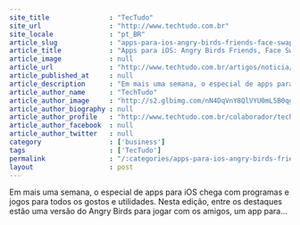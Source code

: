 ```yaml
---
site_title               : "TecTudo"
site_url                 : "http://www.techtudo.com.br"
site_locale              : "pt_BR"
article_slug             : "apps-para-ios-angry-birds-friends-face-swap-e-outros-tops-da-semana"
article_title            : "Apps para iOS: Angry Birds Friends, Face Swap! e outros tops da semana"
article_image            : null
article_url              : "http://www.techtudo.com.br/artigos/noticia/2013/05/apps-para-ios-angry-birds-friends-face-swap-e-outros-tops-da-semana.html"
article_published_at     : null
article_description      : "Em mais uma semana, o especial de apps para iOS chega com programas e jogos para todos os gostos e utilidades. Nesta edição, entre os destaques estão uma versão do Angry Birds para jogar com os amigos, um app para..."
article_author_name      : "TechTudo"
article_author_image     : "http://s2.glbimg.com/nN4DqVnY8QlVYU0mL5B0qgXTz9w=/30x30/s2.glbimg.com/4FeiyRyg2_TGyapBqivgpmzr_wE=/0x0:75x75/75x75/s.glbimg.com/po/tt2/f/original/2013/01/21/ass-tt.png"
article_author_biography : null
article_author_profile   : "http://www.techtudo.com.br/colaborador/techtudo.html"
article_author_facebook  : null
article_author_twitter   : null
category                 : ['business']
tags                     : ['TecTudo']
permalink                : "/:categories/apps-para-ios-angry-birds-friends-face-swap-e-outros-tops-da-semana/"
layout                   : post
---
```


Em mais uma semana, o especial de apps para iOS chega com programas e jogos para todos os gostos e utilidades. Nesta edição, entre os destaques estão uma versão do Angry Birds para jogar com os amigos, um app para...
